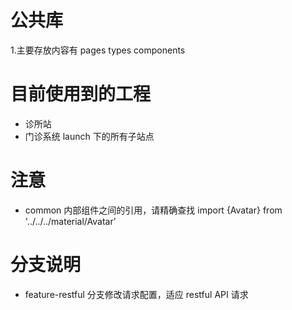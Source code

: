 <!--
 * @Author: Hughie
 * @Date: 2020-04-22 11:06:54
 * @LastEditTime: 2021-03-16 17:10:55
 * @LastEditors: Hughie
 * @Description:
-->

# 公共库

1.主要存放内容有
pages
types
components

# 目前使用到的工程

- 诊所站
- 门诊系统 launch 下的所有子站点

# 注意

- common 内部组件之间的引用，请精确查找
  import {Avatar} from '../../../material/Avatar'

# 分支说明

- feature-restful 分支修改请求配置，适应 restful API 请求
